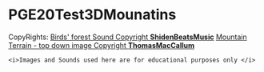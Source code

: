 # PGE20Test3DMounatins

<p>
CopyRights:
    <a href="https://pixabay.com/users/shidenbeatsmusic-25676252/" >Birds' forest Sound Copyright <b>ShidenBeatsMusic</b></a>
<a href="https://www.renderosity.com/gallery/items/2486451/mountain-terrain-top-down" >Mountain Terrain - top down image Copyright <b>ThomasMacCallum</b></a>
    
    <i>Images and Sounds used here are for educational purposes only </i>
</p>
